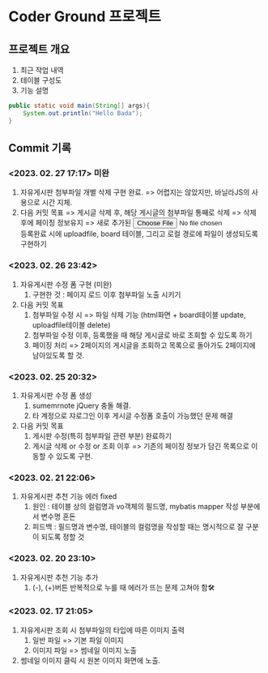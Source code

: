 # Coder Ground 프로젝트

## 프로젝트 개요
1. 최근 작업 내역
2. 테이블 구성도
3. 기능 설명
```java
public static void main(String[] args){
    System.out.println("Hello Bada");
}
```
 
## Commit 기록

### <2023. 02. 27 17:17> 미완
1. 자유게시판 첨부파일 개별 삭제 구현 완료. => 어렵지는 않았지만, 바닐라JS의 사용으로 시간 지체. 
2. 다음 커밋 목표
    => 게시글 삭제 후, 해당 게시글의 첨부파일 통째로 삭제 
    => 삭제 후에 페이징 정보유지
    => 새로 추가된 <input type='file'> 등록완료 시에 uploadfile, board 테이블, 그리고 로컬 경로에 파일이 생성되도록 구현하기
### <2023. 02. 26 23:42> 
1. 자유게시판 수정 폼 구현 (미완)   
    1) 구현한 것 : 페이지 로드 이후 첨부파일 노출 시키기
2. 다음 커밋 목표
    1) 첨부파일 수정 시 => 파일 삭제 기능 (html화면 + board테이블 update, uploadfile테이블 delete)
    2) 첨부파일 수정 이후, 등록했을 때 해당 게시글로 바로 조회할 수 있도록 하기
    3) 페이징 처리 => 2페이지의 게시글을 조회하고 목록으로 돌아가도 2페이지에 남아있도록 할 것. 
### <2023. 02. 25 20:32> 
1. 자유게시판 수정 폼 생성 
    1) sumemrnote jQuery 충돌 해결. 
    2) 타 계정으로 쟈로그인 이후 게시글 수정폼 호출이 가능했던 문제 해결
2. 다음 커밋 목표
    1) 게시판 수정(특히 첨부파일 관련 부분) 완료하기
    2) 게시글 삭제 or 수정 or 조회 이후 => 기존의 페이징 정보가 담긴 목록으로 이동할 수 있도록 구현.
### <2023. 02. 21 22:06> 
1. 자유게시판 추천 기능 에러 fixed 
    1) 원인 : 테이블 상의 컬럼명과 vo객체의 필드명, mybatis mapper 작성 부분에서 변수명 혼돈
    2) 피드백 : 필드명과 변수명, 테이블의 컬럼명을 작성할 때는 명시적으로 잘 구분이 되도록 정할 것
### <2023. 02. 20 23:10>
1. 자유게시판 추천 기능 추가
    1) (-), (+)버튼 반복적으로 누를 때 에러가 뜨는 문제 고쳐야 함🛠️
### <2023. 02. 17 21:05>
1. 자유게시판 조회 시 첨부파일의 타입에 따른 이미지 출력
    1) 일반 파일 => 기본 파일 이미지
    2) 이미지 파일 => 썸네일 이미지 노출
2. 썸네일 이미지 클릭 시 원본 이미지 화면에 노출.

